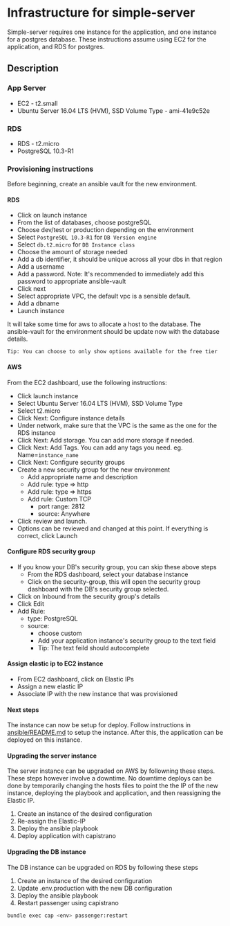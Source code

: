 # Infrastructure for simple-server

Simple-server requires one instance for the application, and one instance for a postgres database.
These instructions assume using EC2 for the application, and RDS for postgres.

## Description

### App Server
- EC2 - t2.small
- Ubuntu Server 16.04 LTS (HVM), SSD Volume Type - ami-41e9c52e

### RDS
- RDS - t2.micro
- PostgreSQL 10.3-R1

### Provisioning instructions
Before beginning, create an ansible vault for the new environment.

#### RDS
- Click on launch instance
- From the list of databases, choose postgreSQL
- Choose dev/test or production depending on the environment
- Select `PostgreSQL 10.3-R1` for `DB Version engine`
- Select `db.t2.micro` for `DB Instance class`
- Choose the amount of storage needed
- Add a db identifier, it should be unique across all your dbs in that region
- Add a username
- Add a password. Note: It's recommended to immediately add this password to appropriate ansible-vault
- Click next
- Select appropriate VPC, the default vpc is a sensible default.
- Add a dbname
- Launch instance

It will take some time for aws to allocate a host to the database.
The ansible-vault for the environment should be update now with the database details.

```
Tip: You can choose to only show options available for the free tier
```

#### AWS
From the EC2 dashboard, use the following instructions:

- Click launch instance
- Select Ubuntu Server 16.04 LTS (HVM), SSD Volume Type
- Select t2.micro
- Click Next: Configure instance details
- Under network, make sure that the VPC is the same as the one for the RDS instance
- Click Next: Add storage. You can add more storage if needed.
- Click Next: Add Tags. You can add any tags you need. eg. Name=`instance_name`
- Click Next: Configure security groups
- Create a new security group for the new environment
  - Add appropriate name and description
  - Add rule: type => http
  - Add rule: type => https
  - Add rule: Custom TCP
    - port range: 2812
    - source: Anywhere
- Click review and launch.
- Options can be reviewed and changed at this point. If everything is correct, click Launch

#### Configure RDS security group
- If you know your DB's security group, you can skip these above steps
  - From the RDS dashboard, select your database instance
  - Click on the security-group, this will open the security group dashboard with the DB's security group selected.
- Click on Inbound from the security group's details
- Click Edit
- Add Rule:
  - type: PostgreSQL
  - source:
    - choose custom
    - Add your application instance's security group to the text field
    - Tip: The text feild should autocomplete

#### Assign elastic ip to EC2 instance
- From EC2 dashboard, click on Elastic IPs
- Assign a new elastic IP
- Associate IP with the new instance that was provisioned

#### Next steps
The instance can now be setup for deploy.
Follow instructions in [ansible/README.md](ansible/README.md) to setup the instance.
After this, the application can be deployed on this instance.


#### Upgrading the server instance
The server instance can be upgraded on AWS by followning these steps.
These steps however involve a downtime. No downtime deploys can be done by
temporarily changing the hosts files to point the the IP of the new instance,
deploying the playbook and application, and then reassigning the Elastic IP.

1. Create an instance of the desired configuration
2. Re-assign the Elastic-IP
3. Deploy the ansible playbook
4. Deploy application with capistrano

#### Upgrading the DB instance
The DB instance can be upgraded on RDS by following these steps

1. Create an instance of the desired configuration
2. Update .env.production with the new DB configuration
3. Deploy the ansible playbook
4. Restart passenger using capistrano
```bash
bundle exec cap <env> passenger:restart
```
